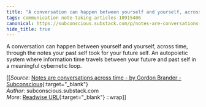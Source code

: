 ```yaml
---
title: "A conversation can happen between yourself and yourself, across time, ..."
tags: communication note-taking articles-10915406
canonical: https://subconscious.substack.com/p/notes-are-conversations-across-time
hide_title: true
---
```


A conversation can happen between yourself and yourself, across time, through the notes your past self took for your future self. An autopoietic system where information time travels between your future and past self in a meaningful cybernetic loop.


[[_Source_: [Notes are conversations across time - by Gordon Brander - Subconscious](https://subconscious.substack.com/p/notes-are-conversations-across-time){:target="_blank"}<br>
_Author_: subconscious.substack.com<br>
_More_: [Readwise URL](https://readwise.io/open/226244251){:target="_blank"}
::wrap]]